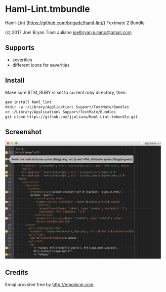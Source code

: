 Haml-Lint.tmbundle
================

Haml-Lint (https://github.com/brigade/haml-lint/) Textmate 2 Bundle

(c) 2017 Joel Bryan Tiam Juliano joelbryan.juliano@gmail.com

Supports
--------
* severities
* different icons for severities

Install
-------

Make sure $TM_RUBY is set to current ruby directory, then:

    gem install haml_lint
    mkdir -p ~/Library/Application\ Support/TextMate/Bundles
    cd ~/Library/Application\ Support/TextMate/Bundles
    git clone https://github.com/jjuliano/Haml-Lint.tmbundle.git

Screenshot
----------
![screenshot](Support/screenshot.png?raw=true "screenshot")

Credits
-------
Emoji provided free by http://emojione.com